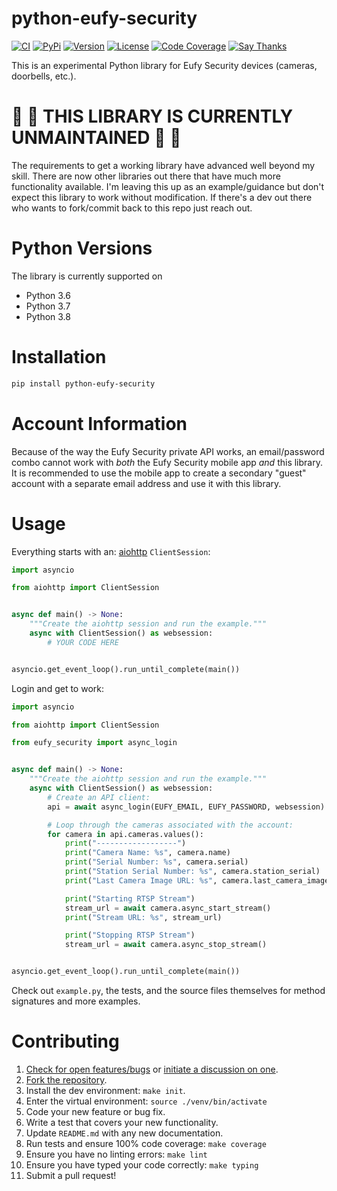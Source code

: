 # python-eufy-security

[![CI](https://github.com/fuzzymistborn/python-eufy-security/workflows/CI/badge.svg)](https://github.com/fuzzymistborn/python-eufy-security/actions)
[![PyPi](https://img.shields.io/pypi/v/python-eufy-security.svg)](https://pypi.python.org/pypi/python-eufy-security)
[![Version](https://img.shields.io/pypi/pyversions/python-eufy-security.svg)](https://pypi.python.org/pypi/python-eufy-security)
[![License](https://img.shields.io/pypi/l/python-eufy-security.svg)](https://github.com/fuzzymistborn/python-eufy-security/blob/master/LICENSE)
[![Code Coverage](https://codecov.io/gh/fuzzymistborn/python-eufy-security/branch/master/graph/badge.svg)](https://codecov.io/gh/fuzzymistborn/python-eufy-security)
[![Say Thanks](https://img.shields.io/badge/SayThanks-!-1EAEDB.svg)](https://saythanks.io/to/fuzzymistborn)

This is an experimental Python library for Eufy Security devices (cameras, doorbells, 
etc.).

# 🚨 🚨 THIS LIBRARY IS CURRENTLY UNMAINTAINED 🚨 🚨
The requirements to get a working library have advanced well beyond my skill.  There are now other libraries out there that have much more functionality available.  I'm leaving this up as an example/guidance but don't expect this library to work without modification.  If there's a dev out there who wants to fork/commit back to this repo just reach out.

# Python Versions

The library is currently supported on

* Python 3.6
* Python 3.7
* Python 3.8

# Installation

```bash
pip install python-eufy-security
```

# Account Information

Because of the way the Eufy Security private API works, an email/password combo cannot
work with _both_ the Eufy Security mobile app _and_ this library. It is recommended to
use the mobile app to create a secondary "guest" account with a separate email address
and use it with this library.

# Usage

Everything starts with an:
[aiohttp](https://aiohttp.readthedocs.io/en/stable/) `ClientSession`:

```python
import asyncio

from aiohttp import ClientSession


async def main() -> None:
    """Create the aiohttp session and run the example."""
    async with ClientSession() as websession:
        # YOUR CODE HERE


asyncio.get_event_loop().run_until_complete(main())
```

Login and get to work:

```python
import asyncio

from aiohttp import ClientSession

from eufy_security import async_login


async def main() -> None:
    """Create the aiohttp session and run the example."""
    async with ClientSession() as websession:
        # Create an API client:
        api = await async_login(EUFY_EMAIL, EUFY_PASSWORD, websession)

        # Loop through the cameras associated with the account:
        for camera in api.cameras.values():
            print("------------------")
            print("Camera Name: %s", camera.name)
            print("Serial Number: %s", camera.serial)
            print("Station Serial Number: %s", camera.station_serial)
            print("Last Camera Image URL: %s", camera.last_camera_image_url)

            print("Starting RTSP Stream")
            stream_url = await camera.async_start_stream()
            print("Stream URL: %s", stream_url)

            print("Stopping RTSP Stream")
            stream_url = await camera.async_stop_stream()


asyncio.get_event_loop().run_until_complete(main())
```

Check out `example.py`, the tests, and the source files themselves for method
signatures and more examples.

# Contributing

1. [Check for open features/bugs](https://github.com/FuzzyMistborn/python-eufy-security/issues)
  or [initiate a discussion on one](https://github.com/FuzzyMistborn/python-eufy-security/issues/new).
2. [Fork the repository](https://github.com/FuzzyMistborn/python-eufy-security/fork).
3. Install the dev environment: `make init`.
4. Enter the virtual environment: `source ./venv/bin/activate`
5. Code your new feature or bug fix.
6. Write a test that covers your new functionality.
7. Update `README.md` with any new documentation.
8. Run tests and ensure 100% code coverage: `make coverage`
9. Ensure you have no linting errors: `make lint`
10. Ensure you have typed your code correctly: `make typing`
11. Submit a pull request!
